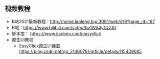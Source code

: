 ## 视频教程
- B站2021最新教程：http://home.laoleng.top:3001/web/#/9?page_id=167
- B站：https://www.bilibili.com/video/bv1W54y1Q7JG
- 脚本库： https://www.jiaoben.cool/easyclick
- 原生UI教程:
    - EasyClick原生UI连载 https://blog.csdn.net/qq_21460781/article/details/115409085 

